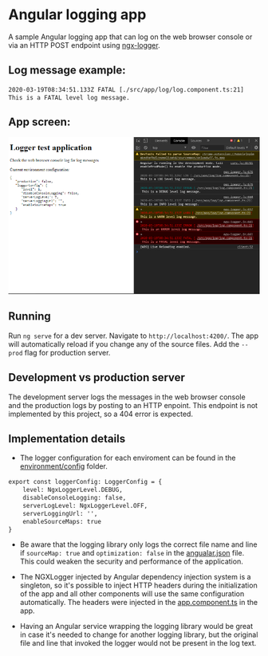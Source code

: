 # Angular logging app

A sample Angular logging app that can log on the web browser console or via an HTTP POST endpoint using [ngx-logger](https://github.com/dbfannin/ngx-logger).

## Log message example:
```
2020-03-19T08:34:51.133Z FATAL [./src/app/log/log.component.ts:21] This is a FATAL level log message.
```
## App screen:

![Logging app screenshot](.github/screenshot.png)

## Running

Run `ng serve` for a dev server. Navigate to `http://localhost:4200/`. The app will automatically reload if you change any of the source files. Add the `--prod` flag for production server.

## Development vs production server

The development server logs the messages in the web browser console and the production logs by posting to an HTTP enpoint. This endpoint is not implemented by this project, so a 404 error is expected.

## Implementation details

* The logger configuration for each enviroment can be found in the [environment/config](./src/environments/config) folder.
```
export const loggerConfig: LoggerConfig = {
    level: NgxLoggerLevel.DEBUG,
    disableConsoleLogging: false,
    serverLogLevel: NgxLoggerLevel.OFF,
    serverLoggingUrl: '',
    enableSourceMaps: true
}
```
* Be aware that the logging library only logs the correct file name and line if `sourceMap: true` and `optimization: false` in the [angualar.json](./angular.json) file. This could weaken the security and performance of the application.

* The NGXLogger injected by Angular dependency injection system is a singleton, so it's possible to inject HTTP headers during the initialization of the app and all other components will use the same configuration automatically. The headers were injected in the [app.component.ts](./src/app/app.component.ts) in the app.

* Having an Angular service wrapping the logging library would be great in case it's needed to change for another logging library, but the original file and line that invoked the logger would not be present in the log text.

